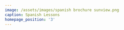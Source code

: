 ```yaml
---
image: /assets/images/spanish brochure sunview.png
caption: Spanish Lessons
homepage_position: '3'
---
```


